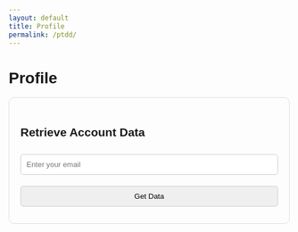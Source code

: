 ```yaml
---
layout: default
title: Profile
permalink: /ptdd/
---
```


# Profile

  <title>Retrieve Account Data</title>
  <style>
    body {
      font-family: Arial, sans-serif;
      margin: 20px;
    }
    .form-container {
      max-width: 600px;
      margin: auto;
      padding: 20px;
      border: 1px solid #ddd;
      border-radius: 10px;
    }
    .form-container input, .form-container button {
      width: 100%;
      padding: 10px;
      margin: 10px 0;
      border: 1px solid #ccc;
      border-radius: 5px;
    }
    .result-container {
      margin-top: 20px;
      padding: 20px;
      border: 1px solid #ddd;
      border-radius: 10px;
      background-color: #f9f9f9;
    }
  </style>

  <div class="form-container">
    <h2>Retrieve Account Data</h2>
    <input type="email" id="email" placeholder="Enter your email" required>
    <button onclick="getAccountData()">Get Data</button>
  </div>

  <div class="result-container" id="result" style="display: none;">
    <h3>Account Details</h3>
    <p><strong>Account Number:</strong> <span id="accountNumber"></span></p>
    <p><strong>Name:</strong> <span id="name"></span></p>
    <p><strong>Email:</strong> <span id="emailDisplay"></span></p>
    <p><strong>Order ID:</strong> <span id="orderId"></span></p>
    <p><strong>Phone:</strong> <span id="phone"></span></p>
    <p><strong>Billing Address:</strong> 
      <span id="billingStreet"></span>, 
      <span id="billingCity"></span>, 
      <span id="billingState"></span>, 
      <span id="billingPostal"></span>, 
      <span id="billingCountry"></span>
    </p>
    <p><strong>Shipping Address:</strong> 
      <span id="shippingStreet"></span>, 
      <span id="shippingCity"></span>, 
      <span id="shippingState"></span>, 
      <span id="shippingPostal"></span>, 
      <span id="shippingCountry"></span>
    </p>
    <p><strong>Item Name:</strong> <span id="itemName"></span></p>
    <p><strong>Item Quantity:</strong> <span id="itemQuantity"></span></p>
    <p><strong>Item Price:</strong> <span id="itemPrice"></span></p>
    <p><strong>Total Amount:</strong> <span id="totalAmount"></span></p>
  </div>

  <script>
async function getAccountData(email) {
  try {
    const response = await fetch(`https://script.google.com/macros/s/AKfycbzzE4N831E_mz2JNzqlwdUicBKeBJfccW8gL2h2mz4_PVAWzJ07sPBIo_byR6szPnC3/exec?email=${email}`, {
      method: 'GET',
      headers: {
        'Content-Type': 'application/json',
      },
    });

    // Check if the request was successful
    if (!response.ok) {
      throw new Error('Failed to fetch data');
    }

    const data = await response.json();

    // Handle the returned data
    if (data.error) {
      console.error('Error:', data.error);
    } else {
      console.log('Data received:', data);
      // Update the HTML with the retrieved data
      document.getElementById('accountNumber').textContent = data[0]; // Account Number
      document.getElementById('name').textContent = data[1]; // Name
      document.getElementById('emailDisplay').textContent = data[2]; // Email
      document.getElementById('orderId').textContent = data[3]; // Order ID
      document.getElementById('phone').textContent = data[4]; // Phone
      document.getElementById('billingStreet').textContent = data[5]; // Billing Street
      document.getElementById('billingCity').textContent = data[6]; // Billing City
      document.getElementById('billingState').textContent = data[7]; // Billing State
      document.getElementById('billingPostal').textContent = data[8]; // Billing Postal
      document.getElementById('billingCountry').textContent = data[9]; // Billing Country
      document.getElementById('shippingStreet').textContent = data[10]; // Shipping Street
      document.getElementById('shippingCity').textContent = data[11]; // Shipping City
      document.getElementById('shippingState').textContent = data[12]; // Shipping State
      document.getElementById('shippingPostal').textContent = data[13]; // Shipping Postal
      document.getElementById('shippingCountry').textContent = data[14]; // Shipping Country
      document.getElementById('itemName').textContent = data[15]; // Item Name
      document.getElementById('itemQuantity').textContent = data[16]; // Item Quantity
      document.getElementById('itemPrice').textContent = data[17]; // Item Price
      document.getElementById('totalAmount').textContent = data[18]; // Total Amount

      resultContainer.style.display = 'block'; // Show the result container
    }
  } catch (error) {
    console.error('Error fetching data:', error); // Log any errors
    alert('Failed to fetch data. Please check the console for more information.');
  }
}

  </script>
